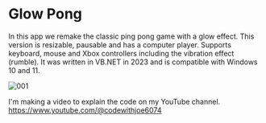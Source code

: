 # Glow Pong

In this app we remake the classic ping pong game with a glow effect.
This version is resizable, pausable and has a computer player.
Supports keyboard, mouse and Xbox controllers including the vibration effect (rumble).
It was written in VB.NET in 2023 and is compatible with Windows 10 and 11.






![001](https://github.com/JoeLumbley/Glow-Pong/assets/77564255/18cd4ea2-ff2d-4dca-a543-cc0319421ae1)





I'm making a video to explain the code on my YouTube channel.
https://www.youtube.com/@codewithjoe6074


